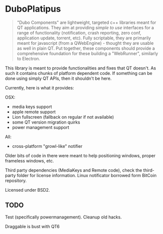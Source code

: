 # DuboPlatipus

> "Dubo Components" are lightweight, targeted c++ libraries meant for QT applications.
> They aim at providing *simple to use* interfaces for a range of functionality
(notification, crash reporting, zero conf, application update, torrent, etc).
> Fully scriptable, they are primarily meant for javascript (from a QWebEngine) - thought they are usable as well in plain QT.
> Put together, these components should provide a comprehensive foundation for these building a "WebRunner", similarly to Electron.

This library is meant to provide functionalities and fixes that QT doesn't.
As such it contains chunks of platform dependent code.
If something can be done using simply QT APIs, then it shouldn't be here.

Currently, here is what it provides:

OSX:
- media keys support
- apple remote support
- Lion fullscreen (fallback on regular if not available)
- some QT version migration quirks
- power management support

All:
- cross-platform "growl-like" notifier

Older bits of code in there were meant to help positioning windows, proper frameless windows, etc.

Third party dependencies (MediaKeys and Remote code), check the third-party folder for license information.
Linux notificator borrowed form BitCoin repository.

Licensed under BSD2.

## TODO

Test (specifically powermanagement).
Cleanup old hacks.

Draggable is bust with QT6
